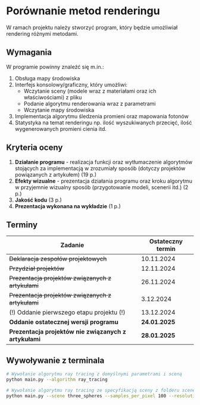 # Porównanie metod renderingu

W ramach projektu należy stworzyć program, który będzie umożliwiał rendering różnymi metodami.

## Wymagania

W programie powinny znaleźć się m.in.:
1. Obsługa mapy środowiska
2. Interfejs konsolowy/graficzny, który umożliwi:
   - Wczytanie sceny (modele wraz z materiałami oraz ich właściwościami) z pliku
   - Podanie algorytmu renderowania wraz z parametrami
   - Wczytanie mapy środowiska
3. Implementacja algorytmu śledzenia promieni oraz mapowania fotonów
4. Statystyka na temat renderingu np. ilość wyszukiwanych przecięć, ilość wygenerowanych promieni cienia itd.

## Kryteria oceny

1. **Działanie programu** - realizacja funkcji oraz wytłumaczenie algorytmów stojących za implementacją w zrozumiały sposób (dotyczy projektów powiązanych z artykułem) (19 p.)
2. **Efekty wizualne** - prezentacja działania programu oraz kroku algorytmu w przyjemnie wizualny sposób (przygotowanie modeli, scenerii itd.) (2 p.)
3. **Jakość kodu** (3 p.)
4. **Prezentacja wykonana na wykładzie** (1 p.)

## Terminy

| Zadanie                                                 | Ostateczny termin          |
|---------------------------------------------------------|----------------------------|
| ~~Deklaracja zespołów projektowych~~                    | 10.11.2024                 |
| ~~Przydział projektów~~                                 | 12.11.2024                 |
| ~~Prezentacja projektów związanych z artykułami~~       | 26.11.2024                 |
| ~~Prezentacja projektów związanych z artykułami~~       | 3.12.2024                  |
| (!) Oddanie pierwszego etapu projektu (!)               | 13.12.2024                 |
| **Oddanie ostatecznej wersji programu**                 | **24.01.2025**             |
| **Prezentacja projektów nie związanych z artykułami**   | **28.01.2025**             |

## Wywoływanie z terminala

```bash
# Wywołanie algorytmu ray tracing z domyślnymi parametrami i sceną
python main.py --algorithm ray_tracing
```

```bash
# Wywołanie algorytmu ray tracing ze specyfikacją sceny z folderu scenes, liczbą sampli na pixek, rozdzielczością, środowiskiem i rozmyciem środowiska
python main.py --scene three_spheres --samples_per_pixel 100 --resolution 100x100 --environment lake.png --env_blur 10
```
